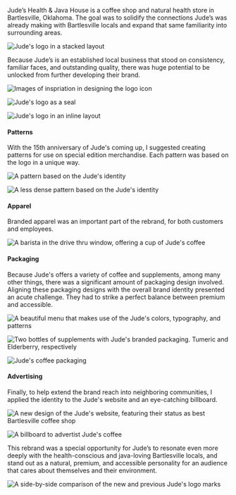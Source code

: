 <meta name="categories" content="identity design" />
<meta name="media" content="/_assets/media/judes/judes-hoodie.jpg" />

Jude’s Health & Java House is a coffee shop and natural health store in Bartlesville, Oklahoma. The goal was to solidify the connections Jude’s was already making with Bartlesville locals and expand that same familiarity into surrounding areas.

![Jude's logo in a stacked layout](/_assets/media/judes/judes-stacked.svg)

Because Jude’s is an established local business that stood on consistency, familiar faces, and outstanding quality, there was huge potential to be unlocked from further developing their brand.

![Images of inspriation in designing the logo icon](/_assets/media/judes/judes-icon-process.jpg)

![Jude's logo as a seal](/_assets/media/judes/judes-seal.svg)

![Jude's logo in an inline layout](/_assets/media/judes/judes-inline.svg)

#### Patterns
With the 15th anniversary of Jude's coming up, I suggested creating patterns for use on special edition merchandise. Each pattern was based on the logo in a unique way.

![A pattern based on the Jude's identity](/_assets/media/judes/judes-pattern-1.svg)

![A less dense pattern based on the Jude's identity](/_assets/media/judes/judes-pattern-2.svg)

#### Apparel
Branded apparel was an important part of the rebrand, for both customers and employees.

![A barista in the drive thru window, offering a cup of Jude's coffee](/_assets/media/judes/judes-drive-thru.jpg)

#### Packaging
Because Jude's offers a variety of coffee and supplements, among many other things, there was a significant amount of packaging design involved. Aligning these packaging designs with the overall brand identity presented an acute challenge. They had to strike a perfect balance between premium and accessible.

![A beautiful menu that makes use of the Jude's colors, typography, and patterns](/_assets/media/judes/judes-menu.jpg)

![Two bottles of supplements with Jude's branded packaging. Tumeric and Elderberry, respectively](/_assets/media/judes/judes-supplements.jpg)

![Jude's coffee packaging](/_assets/media/judes/judes-coffee.jpg)

#### Advertising
Finally, to help extend the brand reach into neighboring communities, I applied the identity to the Jude's website and an eye-catching billboard.

![A new design of the Jude's website, featuring their status as best Bartlesville coffee shop](/_assets/media/judes/judes-website.jpg)

![A billboard to advertist Jude's coffee](/_assets/media/judes/judes-billboard.jpg)

This rebrand was a special opportunity for Jude’s to resonate even more deeply with the health-conscious and java-loving Bartlesville locals, and stand out as a natural, premium, and accessible personality for an audience that cares about themselves and their environment.

![A side-by-side comparison of the new and previous Jude's logo marks](/_assets/media/judes/judes-side-by-side.jpg)